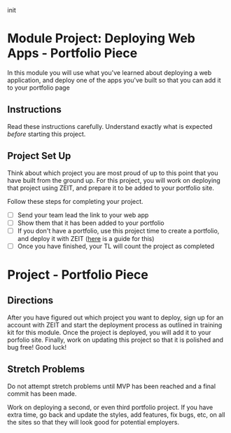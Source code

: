 init

# Module Project: Deploying Web Apps - Portfolio Piece

In this module you will use what you've learned about deploying a web application, and deploy one of the apps you've built so that you can add it to your portfolio page

## Instructions

Read these instructions carefully. Understand exactly what is expected _before_ starting this project.

## Project Set Up

Think about which project you are most proud of up to this point that you have built from the ground up. For this project, you will work on deploying that project using ZEIT, and prepare it to be added to your portfolio site. 

Follow these steps for completing your project.

- [ ] Send your team lead the link to your web app 
- [ ] Show them that it has been added to your portfolio
- [ ] If you don't have a portfolio, use this project time to create a portfolio, and deploy it with ZEIT ([here](https://github.com/LambdaSchool/portfolio-website) is a guide for this)
- [ ] Once you have finished, your TL will count the project as completed

# Project - Portfolio Piece

## Directions

After you have figured out which project you want to deploy, sign up for an account with ZEIT and start the deployment process as outlined in training kit for this module. Once the project is deployed, you will add it to your porfolio site. Finally, work on updating this project so that it is polished and bug free! Good luck!

## Stretch Problems

Do not attempt stretch problems until MVP has been reached and a final commit has been made.

Work on deploying a second, or even third portfolio project. If you have extra time, go back and update the styles, add features, fix bugs, etc, on all the sites so that they will look good for potential employers.
